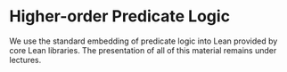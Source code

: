 # Higher-order Predicate Logic

We use the standard embedding of predicate logic into Lean provided by core Lean libraries. The presentation of all of this material remains under lectures.